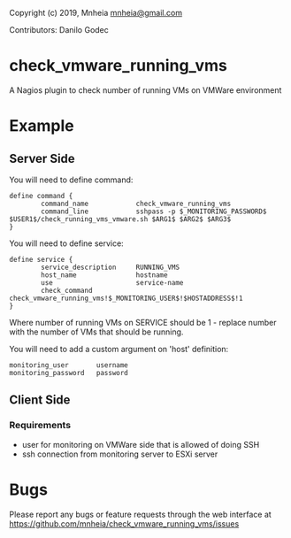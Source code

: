 Copyright (c) 2019, Mnheia <mnheia@gmail.com>

Contributors: Danilo Godec

# check_vmware_running_vms
A Nagios plugin to check number of running VMs on VMWare environment

# Example
## Server Side

You will need to define command:

```
define command {
        command_name            check_vmware_running_vms
        command_line            sshpass -p $_MONITORING_PASSWORD$ $USER1$/check_running_vms_vmware.sh $ARG1$ $ARG2$ $ARG3$
}
```

You will need to define service:

```
define service {
        service_description     RUNNING_VMS
        host_name               hostname
        use                     service-name
        check_command           check_vmware_running_vms!$_MONITORING_USER$!$HOSTADDRESS$!1
}
```

Where number of running VMs on SERVICE should be 1 - replace number with the number of VMs that should be running.

You will need to add a custom argument on 'host' definition:
```
monitoring_user       username
monitoring_password   password
```

## Client Side

### Requirements
- user for monitoring on VMWare side that is allowed of doing SSH
- ssh connection from monitoring server to ESXi server

# Bugs
Please report any bugs or feature requests through the web interface at https://github.com/mnheia/check_vmware_running_vms/issues

